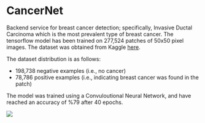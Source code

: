# CancerNet
Backend service for breast cancer detection; specifically, Invasive Ductal
Carcinoma which is the most prevalent type of breast cancer. The tensorflow model has been
trained on 277,524 patches of 50x50 pixel images. The dataset was obtained from
Kaggle [here](https://www.kaggle.com/paultimothymooney/breast-histopathology-images/download).

The dataset distribution is as follows:
* 198,738 negative examples (i.e., no cancer)
* 78,786 positive examples (i.e., indicating breast cancer was found in the
  patch)

The model was trained using a Convuloutional Neural Network, and have reached an
accuracy of %79 after 40 epochs.

![][classification_report]

[classification_report]:https://github.com/moeabdol/cancernet-backend/blob/master/classification_report.png
